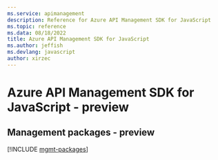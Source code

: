 ```yaml
---
ms.service: apimanagement
description: Reference for Azure API Management SDK for JavaScript
ms.topic: reference
ms.data: 08/18/2022
title: Azure API Management SDK for JavaScript
ms.author: jeffish
ms.devlang: javascript
author: xirzec
---
```

# Azure API Management SDK for JavaScript - preview

## Management packages - preview
[!INCLUDE [mgmt-packages](api-management-mgmt-index.md)]